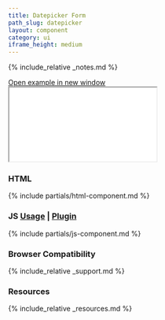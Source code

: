 ```yaml
---
title: Datepicker Form
path_slug: datepicker
layout: component
category: ui
iframe_height: medium
---
```


{% include_relative _notes.md %}

<div class="cf">
	<a href="{{ site.baseurl }}/component/{{ page.path_slug }}/example.html" target="_blank" class="example-link">Open example in new window</a>
</div><!--/.cf-->

<iframe {% if page.iframe_height %}class="h-{{ page.iframe_height }}"{% endif %} src="{{ site.baseurl}}/component/{{ page.path_slug }}/example.html" title="Datepicker Example"></iframe>

<h3>HTML</h3>
{% include partials/html-component.md %}


<h3>JS <span class="link"><a href="component-usage.js" target="_blank">Usage</a> | <a href="https://github.com/dbushell/Pikaday" target="_blank">Plugin</a></span></h3>

{% include partials/js-component.md %}

<h3>Browser Compatibility</h3>

{% include_relative _support.md %}

<h3>Resources</h3>

{% include_relative _resources.md %}
